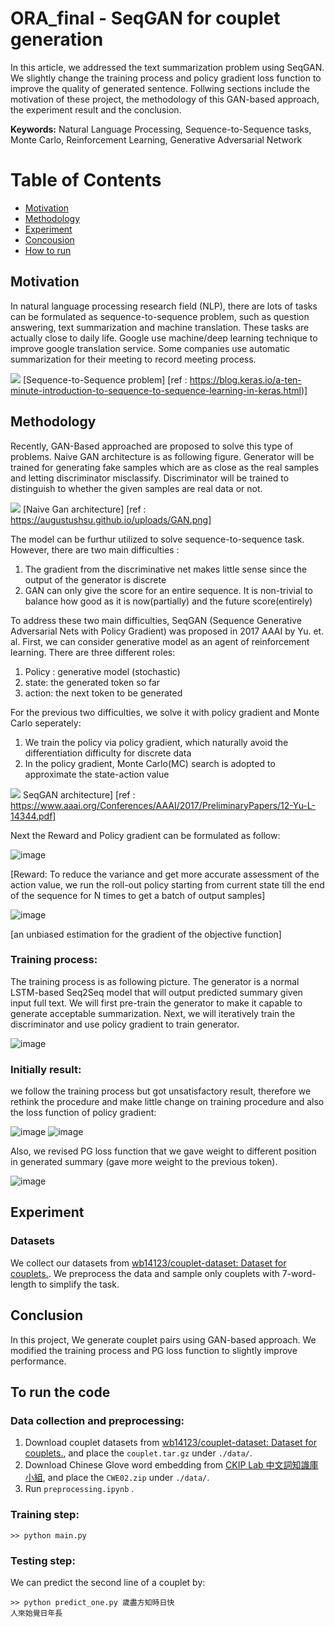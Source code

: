 # ORA_final - SeqGAN for couplet generation

In this article, we addressed the text summarization problem using SeqGAN. We slightly change the training process and policy gradient loss function to improve the quality of generated sentence. Follwing sections include the motivation of these project, the methodology of this GAN-based approach, the experiment result and the conclusion.

**Keywords:** Natural Language Processing, Sequence-to-Sequence tasks, Monte Carlo, Reinforcement Learning, Generative Adversarial Network

# Table of Contents

- [Motivation](#motivation)
- [Methodology](#methodology)
- [Experiment](#experiment)
- [Concousion](#oncousion)
- [How to run](#howtorun)
## Motivation <a name="motivation"></a>

In natural language processing research field (NLP), there are lots of tasks can be formulated as sequence-to-sequence problem, such as question answering, text summarization and machine translation. These tasks are actually close to daily life. Google use machine/deep learning technique to improve google translation service. Some companies use automatic summarization for their meeting to record meeting process.  

![](https://blog.keras.io/img/seq2seq/seq2seq-teacher-forcing.png) 
[Sequence-to-Sequence problem]
[ref : https://blog.keras.io/a-ten-minute-introduction-to-sequence-to-sequence-learning-in-keras.html)]

## Methodology <a name="methodology"></a>
Recently, GAN-Based approached are proposed to solve this type of problems. Naive GAN architecture is as following figure. Generator will be trained for generating fake samples which are as close as the real samples and letting discriminator misclassify. Discriminator will be trained to distinguish to whether the given samples are real data or not. 

![](https://augustushsu.github.io/uploads/GAN.png)
[Naive Gan architecture]
[ref : https://augustushsu.github.io/uploads/GAN.png]

The model can be furthur utilized to solve sequence-to-sequence task. However, there are two main difficulties :
1. The gradient from the discriminative net makes little sense since the output of the generator is discrete
2. GAN can only give the score for an entire sequence. It is non-trivial to balance how good as it is now(partially) and the future score(entirely)

To address these two main difficulties, SeqGAN (Sequence Generative Adversarial Nets with Policy Gradient) was proposed in 2017 AAAI by Yu. et. al. First, we can consider generative model as an agent of reinforcement learning. There are three different roles:
1. Policy : generative model (stochastic)
2. state: the generated token so far
3. action: the next token to be generated

For the previous two difficulties, we solve it with policy gradient and Monte Carlo seperately:
1. We train the policy via policy gradient, which naturally avoid the differentiation difficulty for discrete data
2. In the policy gradient, Monte Carlo(MC) search is adopted to approximate the state-action value

![](https://i.imgur.com/1BwlIDP.png)
SeqGAN architecture]
[ref : https://www.aaai.org/Conferences/AAAI/2017/PreliminaryPapers/12-Yu-L-14344.pdf]

Next the Reward and Policy gradient can be formulated as follow:

![image](https://user-images.githubusercontent.com/22761888/122669722-3ca98c00-d1f1-11eb-9bfe-4fca928f8174.png)

[Reward: To reduce the variance and get more accurate assessment of the action value, we run the roll-out policy starting
from current state till the end of the sequence for N times to
get a batch of output samples]

![image](https://user-images.githubusercontent.com/22761888/122669745-5a76f100-d1f1-11eb-9384-3a39e5164e5b.png)

[an unbiased estimation for the gradient of the objective function]

### Training process:

The training process is as following picture. The generator is a normal LSTM-based Seq2Seq model that will output predicted summary given input full text. We will first pre-train the generator to make it capable to generate acceptable summarization. Next, we will iteratively train the discriminator and use policy gradient to train generator.

![image](https://user-images.githubusercontent.com/22761888/122670362-4e406300-d1f4-11eb-8820-d637d6480a8d.png)

### Initially result:

we follow the training process but got unsatisfactory result, therefore we rethink the procedure and make little change on training procedure and also the loss function of policy gradient:

![image](https://user-images.githubusercontent.com/22761888/122670483-ef2f1e00-d1f4-11eb-8d0a-9abed2553bec.png)
![image](https://user-images.githubusercontent.com/22761888/122670490-f6eec280-d1f4-11eb-8df3-1fc4ee640ac3.png)

Also, we revised PG loss function that we gave weight to different position in generated summary (gave more weight to the previous token).

![image](https://user-images.githubusercontent.com/22761888/122670512-0e2db000-d1f5-11eb-9372-5942f6c5c2af.png)

## Experiment <a name="experiment"></a>

### Datasets

We collect our datasets from [wb14123/couplet-dataset: Dataset for couplets.](https://github.com/wb14123/couplet-dataset). We preprocess the data and sample only couplets with 7-word-length to simplify the task.

## Conclusion <a name="conclusion"></a>

In this project, We generate couplet pairs using GAN-based approach. We modified the training process and PG loss function to slightly improve performance.

## To run the code <a name="howtorun"></a>

### Data collection and preprocessing:

1. Download couplet datasets from [wb14123/couplet-dataset: Dataset for couplets.](https://github.com/wb14123/couplet-dataset), and place the `couplet.tar.gz` under `./data/`.
2. Download Chinese Glove word embedding from [CKIP Lab 中文詞知識庫小組](https://ckip.iis.sinica.edu.tw/project/embedding), and place the `CWE02.zip` under `./data/`.
3. Run `preprocessing.ipynb` .

### Training step:

```
>> python main.py
```

### Testing step:

We can predict the second line of a couplet by:
```
>> python predict_one.py 歲盡方知時日快
人來始覺日年長
```
